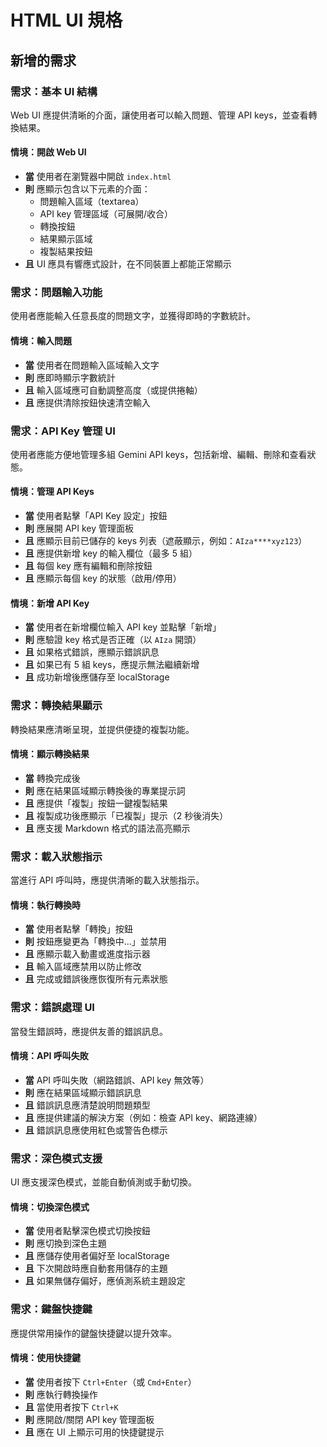 # HTML UI 規格

## 新增的需求

### 需求：基本 UI 結構
Web UI 應提供清晰的介面，讓使用者可以輸入問題、管理 API keys，並查看轉換結果。

#### 情境：開啟 Web UI
- **當** 使用者在瀏覽器中開啟 `index.html`
- **則** 應顯示包含以下元素的介面：
  - 問題輸入區域（textarea）
  - API key 管理區域（可展開/收合）
  - 轉換按鈕
  - 結果顯示區域
  - 複製結果按鈕
- **且** UI 應具有響應式設計，在不同裝置上都能正常顯示

### 需求：問題輸入功能
使用者應能輸入任意長度的問題文字，並獲得即時的字數統計。

#### 情境：輸入問題
- **當** 使用者在問題輸入區域輸入文字
- **則** 應即時顯示字數統計
- **且** 輸入區域應可自動調整高度（或提供捲軸）
- **且** 應提供清除按鈕快速清空輸入

### 需求：API Key 管理 UI
使用者應能方便地管理多組 Gemini API keys，包括新增、編輯、刪除和查看狀態。

#### 情境：管理 API Keys
- **當** 使用者點擊「API Key 設定」按鈕
- **則** 應展開 API key 管理面板
- **且** 應顯示目前已儲存的 keys 列表（遮蔽顯示，例如：`AIza****xyz123`）
- **且** 應提供新增 key 的輸入欄位（最多 5 組）
- **且** 每個 key 應有編輯和刪除按鈕
- **且** 應顯示每個 key 的狀態（啟用/停用）

#### 情境：新增 API Key
- **當** 使用者在新增欄位輸入 API key 並點擊「新增」
- **則** 應驗證 key 格式是否正確（以 `AIza` 開頭）
- **且** 如果格式錯誤，應顯示錯誤訊息
- **且** 如果已有 5 組 keys，應提示無法繼續新增
- **且** 成功新增後應儲存至 localStorage

### 需求：轉換結果顯示
轉換結果應清晰呈現，並提供便捷的複製功能。

#### 情境：顯示轉換結果
- **當** 轉換完成後
- **則** 應在結果區域顯示轉換後的專業提示詞
- **且** 應提供「複製」按鈕一鍵複製結果
- **且** 複製成功後應顯示「已複製」提示（2 秒後消失）
- **且** 應支援 Markdown 格式的語法高亮顯示

### 需求：載入狀態指示
當進行 API 呼叫時，應提供清晰的載入狀態指示。

#### 情境：執行轉換時
- **當** 使用者點擊「轉換」按鈕
- **則** 按鈕應變更為「轉換中...」並禁用
- **且** 應顯示載入動畫或進度指示器
- **且** 輸入區域應禁用以防止修改
- **且** 完成或錯誤後應恢復所有元素狀態

### 需求：錯誤處理 UI
當發生錯誤時，應提供友善的錯誤訊息。

#### 情境：API 呼叫失敗
- **當** API 呼叫失敗（網路錯誤、API key 無效等）
- **則** 應在結果區域顯示錯誤訊息
- **且** 錯誤訊息應清楚說明問題類型
- **且** 應提供建議的解決方案（例如：檢查 API key、網路連線）
- **且** 錯誤訊息應使用紅色或警告色標示

### 需求：深色模式支援
UI 應支援深色模式，並能自動偵測或手動切換。

#### 情境：切換深色模式
- **當** 使用者點擊深色模式切換按鈕
- **則** 應切換到深色主題
- **且** 應儲存使用者偏好至 localStorage
- **且** 下次開啟時應自動套用儲存的主題
- **且** 如果無儲存偏好，應偵測系統主題設定

### 需求：鍵盤快捷鍵
應提供常用操作的鍵盤快捷鍵以提升效率。

#### 情境：使用快捷鍵
- **當** 使用者按下 `Ctrl+Enter`（或 `Cmd+Enter`）
- **則** 應執行轉換操作
- **且** 當使用者按下 `Ctrl+K`
- **則** 應開啟/關閉 API key 管理面板
- **且** 應在 UI 上顯示可用的快捷鍵提示
